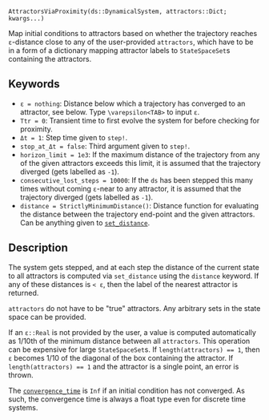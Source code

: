 ```
AttractorsViaProximity(ds::DynamicalSystem, attractors::Dict; kwargs...)
```

Map initial conditions to attractors based on whether the trajectory reaches `ε`-distance close to any of the user-provided `attractors`, which have to be in a form of a dictionary mapping attractor labels to `StateSpaceSet`s containing the attractors.

## Keywords

  * `ε = nothing`: Distance below which a trajectory has converged to an attractor, see below. Type `\varepsilon<TAB>` to input `ε`.
  * `Ttr = 0`: Transient time to first evolve the system for before checking for proximity.
  * `Δt = 1`: Step time given to `step!`.
  * `stop_at_Δt = false`: Third argument given to `step!`.
  * `horizon_limit = 1e3`: If the maximum distance of the trajectory from any of the given attractors exceeds this limit, it is assumed that the trajectory diverged (gets labelled as `-1`).
  * `consecutive_lost_steps = 10000`: If the `ds` has been stepped this many times without coming `ε`-near to any attractor,  it is assumed that the trajectory diverged (gets labelled as `-1`).
  * `distance = StrictlyMinimumDistance()`: Distance function for evaluating the distance between the trajectory end-point and the given attractors. Can be anything given to [`set_distance`](@ref).

## Description

The system gets stepped, and at each step the distance of the current state to all attractors is computed via `set_distance` using the `distance` keyword. If any of these distances is `< ε`, then the label of the nearest attractor is returned.

`attractors` do not have to be "true" attractors. Any arbitrary sets in the state space can be provided.

If an `ε::Real` is not provided by the user, a value is computed automatically as 1/10th of the minimum distance between all `attractors`. This operation can be expensive for large `StateSpaceSet`s. If `length(attractors) == 1`, then `ε` becomes 1/10 of the diagonal of the box containing the attractor. If `length(attractors) == 1` and the attractor is a single point, an error is thrown.

The [`convergence_time`](@ref) is `Inf` if an initial condition has not converged. As such, the convergence time is always a float type even for discrete time systems.
